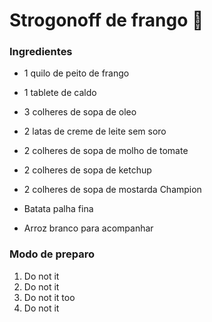 # Strogonoff de frango :chicken:

### Ingredientes

- 1 quilo de peito de frango

- 1 tablete de caldo
- 3 colheres de sopa de oleo
- 2 latas de creme de leite sem soro
- 2 colheres de sopa de molho de tomate
- 2 colheres de sopa de ketchup
- 2 colheres de sopa de mostarda Champion
- Batata palha fina
- Arroz branco para acompanhar

### Modo de preparo

1. Do not it
2. Do not it
3. Do not it too
4. Do not it